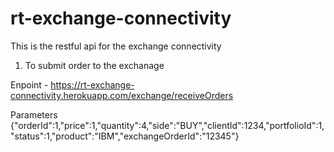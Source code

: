 # rt-exchange-connectivity
This is the restful api for the exchange connectivity


1. To submit order to the exchanage

Enpoint - https://rt-exchange-connectivity.herokuapp.com/exchange/receiveOrders

Parameters 
{"orderId":1,"price":1,"quantity":4,"side":"BUY","clientId":1234,"portfolioId":1,"status":1,"product":"IBM","exchangeOrderId":"12345"}








